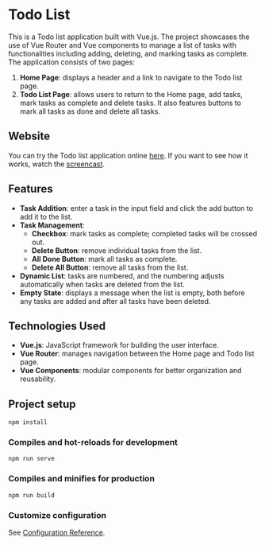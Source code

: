 # Todo List

This is a Todo list application built with Vue.js. The project showcases the use of Vue Router and Vue components to manage a list of tasks with functionalities including adding, deleting, and marking tasks as complete. The application consists of two pages:
 1. **Home Page**: displays a header and a link to navigate to the Todo list page.
 2. **Todo List Page**: allows users to return to the Home page, add tasks, mark tasks as complete and delete tasks. It also features buttons to mark all tasks as done and delete all tasks.

## Website
You can try the Todo list application online [here](https://afkeomre.github.io/todo-list/).
If you want to see how it works, watch the [screencast](https://drive.google.com/file/d/1zmKI2aaynbGC32YA5X3Wrpde1Qq8H9qL/view).

## Features
 - **Task Addition**: enter a task in the input field and click the add button to add it to the list.
 - **Task Management**:
   - **Checkbox**: mark tasks as complete; completed tasks will be crossed out.
   - **Delete Button**: remove individual tasks from the list.
   - **All Done Button**: mark all tasks as complete.
   - **Delete All Button**: remove all tasks from the list.
 - **Dynamic List**: tasks are numbered, and the numbering adjusts automatically when tasks are deleted from the list.
 - **Empty State**: displays a message when the list is empty, both before any tasks are added and after all tasks have been deleted.

## Technologies Used
 - **Vue.js**: JavaScript framework for building the user interface.
 - **Vue Router**: manages navigation between the Home page and Todo list page.
 - **Vue Components**: modular components for better organization and reusability.

## Project setup
```
npm install
```

### Compiles and hot-reloads for development
```
npm run serve
```

### Compiles and minifies for production
```
npm run build
```

### Customize configuration
See [Configuration Reference](https://cli.vuejs.org/config/).
